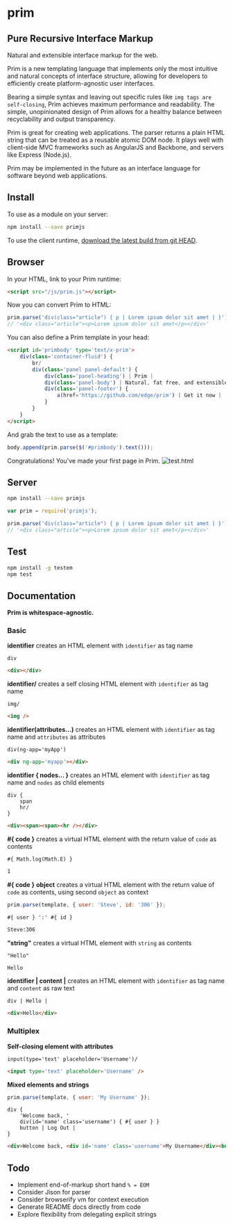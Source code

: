 # prim

## Pure Recursive Interface Markup

Natural and extensible interface markup for the web.

Prim is a new templating language that implements only the most intuitive and natural concepts of interface structure, allowing for developers to efficiently create platform-agnostic user interfaces.

Bearing a simple syntax and leaving out specific rules like `img tags are self-closing`, Prim achieves maximum performance and readability. The simple, unopinionated design of Prim allows for a healthy balance between recyclability and output transparency.

Prim is great for creating web applications. The parser returns a plain HTML string that can be treated as a reusable atomic DOM node. It plays well with client-side MVC frameworks such as AngularJS and Backbone, and servers like Express (Node.js).

Prim may be implemented in the future as an interface language for software beyond web applications.

## Install

To use as a module on your server:
```sh
npm install --save primjs
```

To use the client runtime, [download the latest build from git HEAD](https://github.com/edge/prim/tree/master/lib).

## Browser

In your HTML, link to your Prim runtime:
```html
<script src="/js/prim.js"></script>
```

Now you can convert Prim to HTML:
```js
prim.parse('div(class="article") { p | Lorem ipsum dolor sit amet | }');
// '<div class="article"><p>Lorem ipsum dolor sit amet</p></div>'
```

You can also define a Prim template in your head:
```html
<script id='primbody' type='text/x-prim'>
	div(class='container-fluid') {
		br/
		div(class='panel panel-default') {
			div(class='panel-heading') | Prim |
			div(class='panel-body') | Natural, fat free, and extensible interface markup for the web. |
			div(class='panel-footer') {
				a(href='https://github.com/edge/prim') | Get it now |
			}
		}
	}
</script>
```

And grab the text to use as a template:
```js
body.append(prim.parse($('#primbody').text()));
```

Congratulations! You've made your first page in Prim.
![test.html](http://i.imgur.com/pEEuYKE.png)

## Server

```sh
npm install --save primjs
```

```js
var prim = require('primjs');

prim.parse('div(class="article") { p | Lorem ipsum dolor sit amet | }');
// '<div class="article"><p>Lorem ipsum dolor sit amet</p></div>'
```


## Test

```sh
npm install -g testem
npm test
```

## Documentation

**Prim is whitespace-agnostic.**

### Basic

**identifier**
creates an HTML element with `identifier` as tag name
```jade
div
```
```html
<div></div>
```

**identifier/**
creates a self closing HTML element with `identifier` as tag name
```jade
img/
```
```html
<img />
```

**identifier(attributes...)**
creates an HTML element with `identifier` as tag name and `attributes` as attributes
```jade
div(ng-app='myApp')
```
```html
<div ng-app='myapp'></div>
```

**identifier { nodes... }**
creates an HTML element with `identifier` as tag name and `nodes` as child elements
```jade
div {
	span
	hr/
}
```
```html
<div><span><span><hr /></div>
```

**#{ code }**
creates a virtual HTML element with the return value of `code` as contents
```jade
#{ Math.log(Math.E) }
```
```html
1
```

**#{ code }**
**object**
creates a virtual HTML element with the return value of `code` as contents, using second `object` as context
```js
prim.parse(template, { user: 'Steve', id: '306' });
```
```jade
#{ user } ':' #{ id }
```
```html
Steve:306
```

**"string"**
creates a virtual HTML element with `string` as contents
```jade
"Hello"
```
```html
Hello
```

**identifier | content |**
creates an HTML element with `identifier` as tag name and `content` as raw text
```jade
div | Hello |
```
```html
<div>Hello</div>
```

### Multiplex

**Self-closing element with attributes**
```jade
input(type='text' placeholder='Username')/
```
```html
<input type='text' placeholder='Username' />
```

**Mixed elements and strings**
```js
prim.parse(template, { user: 'My Username' });
```
```jade
div {
	'Welcome back, '
	div(id='name' class='username') { #{ user } }
	button | Log Out |
}
```
```html
<div>Welcome back, <div id='name' class='username'>My Username</div><button>Log Out</button></div>
```

## Todo

- Implement end-of-markup short hand `% = EOM`
- Consider Jison for parser
- Consider browserify vm for context execution
- Generate README docs directly from code
- Explore flexibility from delegating explicit strings
